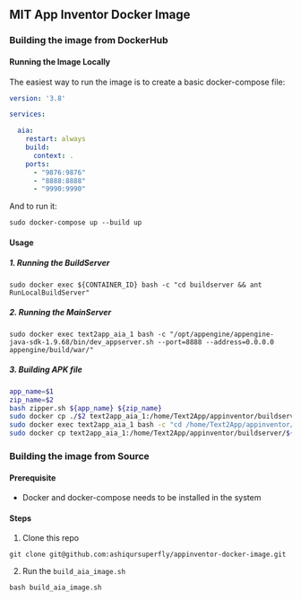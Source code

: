 ## MIT App Inventor Docker Image

### Building the image from DockerHub

#### Running the Image Locally
The easiest way to run the image is to create a basic docker-compose file:
```yml
version: '3.8'

services:

  aia:
    restart: always
    build:
      context: .
    ports:
      - "9876:9876"
      - "8888:8888"
      - "9990:9990"
```
And to run it:
```
sudo docker-compose up --build up
```
#### Usage
##### 1. Running the BuildServer
```
sudo docker exec ${CONTAINER_ID} bash -c "cd buildserver && ant RunLocalBuildServer"
```
##### 2. Running the MainServer
```
sudo docker exec text2app_aia_1 bash -c "/opt/appengine/appengine-java-sdk-1.9.68/bin/dev_appserver.sh --port=8888 --address=0.0.0.0 appengine/build/war/"
```
##### 3. Building APK file
```bash
app_name=$1
zip_name=$2
bash zipper.sh ${app_name} ${zip_name}
sudo docker cp ./$2 text2app_aia_1:/home/Text2App/appinventor/buildserver/
sudo docker exec text2app_aia_1 bash -c "cd /home/Text2App/appinventor/buildserver/ && ant RunMain -Dzip.file=./${zip_name} -Duser.name=t2a -Doutput.dir=./"
sudo docker cp text2app_aia_1:/home/Text2App/appinventor/buildserver/${app_name}.apk ./${app_name}.apk
```


### Building the image from Source

#### Prerequisite
- Docker and docker-compose needs to be installed in the system
#### Steps
1. Clone this repo
```
git clone git@github.com:ashiqursuperfly/appinventor-docker-image.git
```
2. Run the `build_aia_image.sh`
```
bash build_aia_image.sh
```